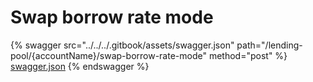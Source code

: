 # Swap borrow rate mode

{% swagger src="../../../.gitbook/assets/swagger.json" path="/lending-pool/{accountName}/swap-borrow-rate-mode" method="post" %}
[swagger.json](../../../.gitbook/assets/swagger.json)
{% endswagger %}
